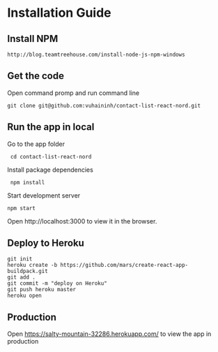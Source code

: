 # Installation Guide

## Install NPM
```
http://blog.teamtreehouse.com/install-node-js-npm-windows
```
## Get the code
Open command promp and run command line
```
git clone git@github.com:vuhaininh/contact-list-react-nord.git
```
## Run the app in local
Go to the app folder
```
 cd contact-list-react-nord
 ```
Install package dependencies
```
 npm install
 ```
Start development server
```
npm start
```
 Open http://localhost:3000 to view it in the browser.

## Deploy to Heroku
```
git init
heroku create -b https://github.com/mars/create-react-app-buildpack.git
git add .
git commit -m "deploy on Heroku"
git push heroku master
heroku open
```
## Production
Open https://salty-mountain-32286.herokuapp.com/ to view the app in production
